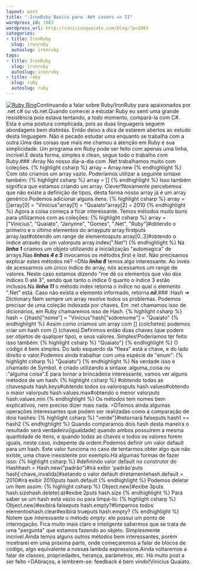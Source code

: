 ```yaml
--- 
layout: post
title: ":IronRuby Basics para .Net Lovers => II"
wordpress_id: 1083
wordpress_url: http://viniciusquaiato.com/blog/?p=1083
categories: 
- title: IronRuby
  slug: ironruby
  autoslug: ironruby
tags: 
- title: IronRuby
  slug: ironruby
  autoslug: ironruby
- title: ruby
  slug: ruby
  autoslug: ruby
---
```

[![Ruby Ring](http://viniciusquaiato.com/blog/wp-content/uploads/2010/06/ruby-ring-150x150.jpg "Ruby => simplicidade e elegância")](http://viniciusquaiato.com/blog/wp-content/uploads/2010/06/ruby-ring.jpg)Continuando a falar sobre Ruby/IronRuby para apaixonados por .net c# ou vb.net.Quando comecei a estudar Ruby eu senti uma grande resistência pois estava tentando, a todo momento, compará-la com C#. Esta é uma postura complicada, pois as duas linguagens seguem abordagens bem distintas. Então deixo a dica de estarem abertos ao estudo desta linguagem. Não é pecado estudar uma enquanto se trabalha com a outra.Uma das coisas que mais me chamou a atenção em Ruby é sua simplicidade. Um programa em Ruby pode ser feito com apenas uma linha, incrível.E desta forma, simples e clean, segue todo o trabalho com Ruby.### :Array
No nosso dia-a-dia com .Net trabalhamos muito com coleções. 
{% highlight csharp %}
array = Array.new
{% endhighlight %}
Com isto criamos um array vazio. Poderíamos utilizar a seguinte sintaxe também:
{% highlight csharp %}
array = []
{% endhighlight %}
Isso também significa que estamos criando um array. Clever!Novamente percebemos que não existe a definição de tipos, desta forma nosso array já é um array genérico.Podemos adicionar alguns itens:
{% highlight csharp %}
array = []array[0] = "Vinicius"array[1] = "Quaiato"array[2] = 2010
{% endhighlight %}
Agora a coisa começa a ficar interessante. Temos métodos muito bons para utilizarmos com as coleções:
{% highlight csharp %}
array = ["Vinicius", "Quaiato", "Janynne", "Gomes", ".Net", "Ruby"]#obtendo o primeiro e o último elementos do arrayputs array.firstputs array.last#obtendo um range de elementosputs array[0..3]#obtendo o índice através de um valorputs array.index(".Net")
{% endhighlight %}
Na **_linha 1_** criamos um objeto utilizando a inicialização "automagica" de arrays.Nas _**linhas 4 e 5**_ invocamos os métodos _first_ e _last_. Não precisamos explicar estes métodos né? =DNa **_linha 8_** temos algo interessante. Ao invés de acessarmos um único índice do array, nós acessamos um range de valores. Neste caso estamos dizendo "me dê os elementos que vão dos índices 0 até 3", sendo que tanto o índice 0 quanto o índice 3 estão inclusos.Na **_linha 11_** o método index retorna o índice no qual o elemento ".Net" está. Caso não exista o elemento informado, retorna _**nil**_.### :Hash => Dictionary
Nem sempre um array resolve todos os problemas. Podemos precisar de uma coleção indexada por chaves. Em .net chamamos isso de dicionários, em Ruby chamaremos isso de Hash.
{% highlight csharp %}
hash = {}hash["nome"] = "Vinicius"hash["sobrenome"] = "Quaiato"
{% endhighlight %}
Assim como criamos um array com [] (colchetes) podemos criar um hash com {} (chaves).Definimos então duas chaves (que podem ser objetos de qualquer tipo), e seus valores. Simples!Poderíamos ter feito isso também:
{% highlight csharp %}
 "Quaiato"}
{% endhighlight %}
O código é bem simples. Do lado esquerdo da "flexa" está a chave, e do lado direito o valor.Podemos ainda trabalhar com uma espécie de "enum":
{% highlight csharp %}
 "Quaiato"}
{% endhighlight %}
Na verdade isso é chamado de Symbol. é criado utilizando a sintaxe :alguma_coisa ou :"alguma coisa".E para tornar a brincadeira interessante, vamos ver alguns métodos de um hash:
{% highlight csharp %}
#obtendo todas as chavesputs hash.keys#obtendo todos os valoresputs hash.values#obtendo o maior valorputs hash.values.max#obtendo o menor valorputs hash.values.min
{% endhighlight %}
Os métodos tem nomes bem explicativos, nem preciso dizer mais nada. =DTemos ainda algumas operações interessantes que podem ser realizadas como a comparação de dois hashes:
{% highlight csharp %}
"verde"}#retornará falseputs hash1 == hash2
{% endhighlight %}
Quando comparamos dois hash desta maneira o resultado será verdadeiro(igualdade) quando ambos possuírem a mesma quantidade de itens, e quando todas as chaves e todos os valores forem iguais, neste caso, indepente da ordem.Podemos definir um valor default para um hash. Este valor funciona no caso de tentarmos obter algo que não existe, uma chave inexistente por exemplo.Há algumas formas de fazer isso:
{% highlight csharp %}
#definindo valor default no construtor do Hashhash = Hash.new("padrão")#irá exibir 'padrão'puts hash[:chave_invalida]#setando o valor default diretamentehash.default = 2010#irá exibir 2010puts hash.default
{% endhighlight %}
Podemos deletar um item assim:
{% highlight csharp %}
Object.new}#exibe 3puts hash.sizehash.delete(:a)#exibe 2puts hash.size
{% endhighlight %}
Para saber se um hash está vazio ou para limpá-lo:
{% highlight csharp %}
Object.new}#exibirá falseputs hash.empty?#limpamos todos elementoshash.clear#exibirá trueputs hash.empty?
{% endhighlight %}
Notem que interessante o método _empty_. ele possui um ponto de interrogação. Fica muito mais claro e inteligente sabermos que se trata de uma "pergunta" que estamos fazendo ao objeto. Simplesmente incrível.Ainda temos alguns outros métodos bem interessantes, porém mostrarei em uma próxima parte, onde começaremos a falar de blocos de código, algo equivalente a nossas lambda expressions.Ainda voltaremos a falar de classes, propriedades, herança, parâmetros, etc. Há muito post a ser feito =DAbraços, e lembrem-se: feedback é bem vindo!Vinicius Quaiato.
